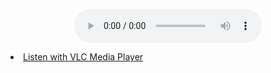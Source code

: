<p align="center">
<audio controls src="http://s10.myradiostream.com:35854/;"></audio>
<li><a href="http://s10.myradiostream.com:35854/listen.pls">Listen with VLC Media Player</a></li>
</p>
